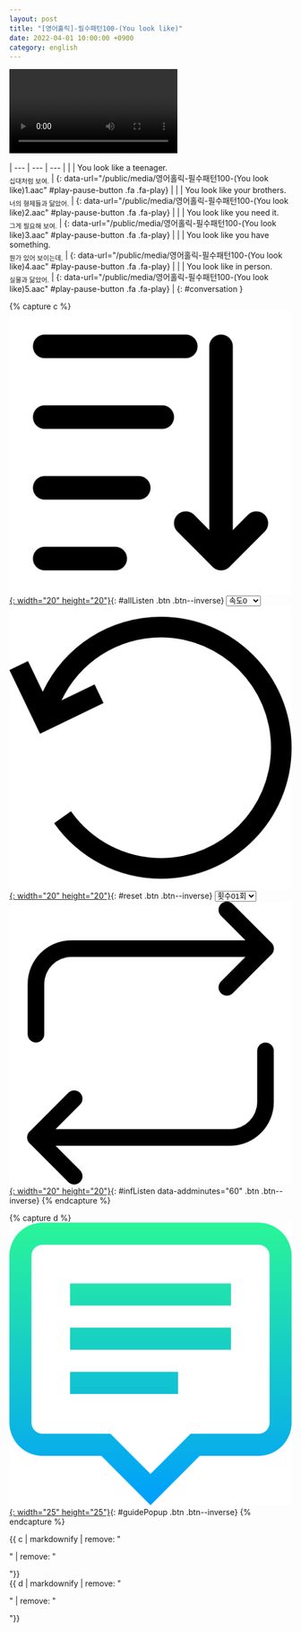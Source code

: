 ```yaml
---
layout: post
title: "[영어홀릭]-필수패턴100-(You look like)"
date: 2022-04-01 10:00:00 +0900
category: english
---
```


<div class="video-container">
    <video id="player" class="video-js vjs-default-skin vjs-big-play-centered" data-json="/public/json/영어홀릭-필수패턴100-(You look like).json"></video>
</div>

| --- | --- | --- |
| | You look like a teenager.<br /><sub>십대처럼 보여.</sub> | [](#){: data-url="/public/media/영어홀릭-필수패턴100-(You look like)1.aac" #play-pause-button .fa .fa-play} |
| | You look like your brothers.<br /><sub>너의 형제들과 닮았어.</sub> | [](#){: data-url="/public/media/영어홀릭-필수패턴100-(You look like)2.aac" #play-pause-button .fa .fa-play} |
| | You look like you need it.<br /><sub>그게 필요해 보여.</sub> | [](#){: data-url="/public/media/영어홀릭-필수패턴100-(You look like)3.aac" #play-pause-button .fa .fa-play} |
| | You look like you have something.<br /><sub>뭔가 있어 보이는데.</sub> | [](#){: data-url="/public/media/영어홀릭-필수패턴100-(You look like)4.aac" #play-pause-button .fa .fa-play} |
| | You look like in person.<br /><sub>실물과 닮았어.</sub> | [](#){: data-url="/public/media/영어홀릭-필수패턴100-(You look like)5.aac" #play-pause-button .fa .fa-play} |
{: #conversation }

{% capture c %}
  [![](/public/icon/sorting-order-button.png){: width="20" height="20"}](#){: #allListen .btn .btn--inverse}
  <select id="playbackspeed">
    <option value="2.0">속도+2</option>
    <option value="1.5">속도+1</option>
    <option value="1.0" selected>속도0</option>
    <option value="0.75">속도-1</option>
    <option value="0.5">속도-2</option>
  </select>
  [![](/public/icon/reset-button.png){: width="20" height="20"}](#){: #reset .btn .btn--inverse}
  <select id="ringsToPlay">
    <option value="1">횟수01회</option>
    <option value="2">횟수02회</option>
    <option value="3">횟수03회</option>
    <option value="4">횟수04회</option>
    <option value="5">횟수05회</option>
    <option value="7">횟수07회</option>
    <option value="10">횟수10회</option>
  </select>
  [![](/public/icon/repeat-button.png){: width="20" height="20"}](#){: #infListen data-addminutes="60" .btn .btn--inverse}
{% endcapture %}

{% capture d %}
[![](/public/icon/open-popup-button.png){: width="25" height="25"}](#){: #guidePopup .btn .btn--inverse}
{% endcapture %}

<div class="bottom-bar">
  <div class="bottom-bar1"></div>
  <div class="bottom-bar2">{{ c | markdownify | remove: "<p>" | remove: "</p>"}}</div>
  <div class="bottom-bar3">{{ d | markdownify | remove: "<p>" | remove: "</p>"}}</div>
</div>